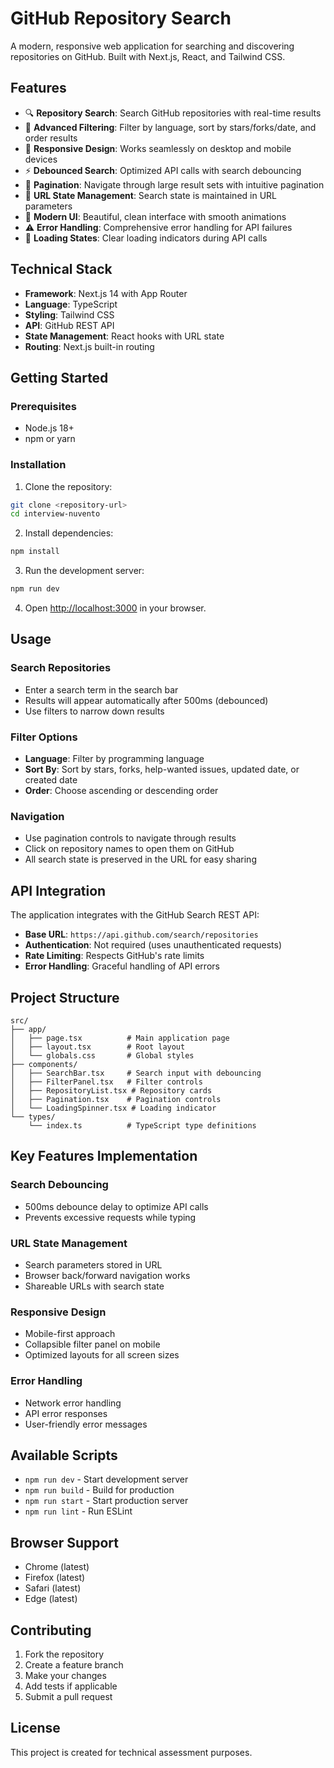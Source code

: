 # GitHub Repository Search

A modern, responsive web application for searching and discovering repositories on GitHub. Built with Next.js, React, and Tailwind CSS.

## Features

- 🔍 **Repository Search**: Search GitHub repositories with real-time results
- 🎯 **Advanced Filtering**: Filter by language, sort by stars/forks/date, and order results
- 📱 **Responsive Design**: Works seamlessly on desktop and mobile devices
- ⚡ **Debounced Search**: Optimized API calls with search debouncing
- 📄 **Pagination**: Navigate through large result sets with intuitive pagination
- 🔗 **URL State Management**: Search state is maintained in URL parameters
- 🎨 **Modern UI**: Beautiful, clean interface with smooth animations
- ⚠️ **Error Handling**: Comprehensive error handling for API failures
- 🔄 **Loading States**: Clear loading indicators during API calls

## Technical Stack

- **Framework**: Next.js 14 with App Router
- **Language**: TypeScript
- **Styling**: Tailwind CSS
- **API**: GitHub REST API
- **State Management**: React hooks with URL state
- **Routing**: Next.js built-in routing

## Getting Started

### Prerequisites

- Node.js 18+ 
- npm or yarn

### Installation

1. Clone the repository:
```bash
git clone <repository-url>
cd interview-nuvento
```

2. Install dependencies:
```bash
npm install
```

3. Run the development server:
```bash
npm run dev
```

4. Open [http://localhost:3000](http://localhost:3000) in your browser.

## Usage

### Search Repositories
- Enter a search term in the search bar
- Results will appear automatically after 500ms (debounced)
- Use filters to narrow down results

### Filter Options
- **Language**: Filter by programming language
- **Sort By**: Sort by stars, forks, help-wanted issues, updated date, or created date
- **Order**: Choose ascending or descending order

### Navigation
- Use pagination controls to navigate through results
- Click on repository names to open them on GitHub
- All search state is preserved in the URL for easy sharing

## API Integration

The application integrates with the GitHub Search REST API:
- **Base URL**: `https://api.github.com/search/repositories`
- **Authentication**: Not required (uses unauthenticated requests)
- **Rate Limiting**: Respects GitHub's rate limits
- **Error Handling**: Graceful handling of API errors

## Project Structure

```
src/
├── app/
│   ├── page.tsx          # Main application page
│   ├── layout.tsx        # Root layout
│   └── globals.css       # Global styles
├── components/
│   ├── SearchBar.tsx     # Search input with debouncing
│   ├── FilterPanel.tsx   # Filter controls
│   ├── RepositoryList.tsx # Repository cards
│   ├── Pagination.tsx    # Pagination controls
│   └── LoadingSpinner.tsx # Loading indicator
└── types/
    └── index.ts          # TypeScript type definitions
```

## Key Features Implementation

### Search Debouncing
- 500ms debounce delay to optimize API calls
- Prevents excessive requests while typing

### URL State Management
- Search parameters stored in URL
- Browser back/forward navigation works
- Shareable URLs with search state

### Responsive Design
- Mobile-first approach
- Collapsible filter panel on mobile
- Optimized layouts for all screen sizes

### Error Handling
- Network error handling
- API error responses
- User-friendly error messages

## Available Scripts

- `npm run dev` - Start development server
- `npm run build` - Build for production
- `npm run start` - Start production server
- `npm run lint` - Run ESLint

## Browser Support

- Chrome (latest)
- Firefox (latest)
- Safari (latest)
- Edge (latest)

## Contributing

1. Fork the repository
2. Create a feature branch
3. Make your changes
4. Add tests if applicable
5. Submit a pull request

## License

This project is created for technical assessment purposes.
